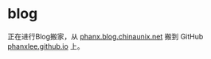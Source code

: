 blog
====

正在进行Blog搬家，从 [phanx.blog.chinaunix.net](http://blog.chinaunix.net/uid/7549563.html) 搬到 GitHub [phanxlee.github.io](https://phanxlee.github.io) 上。
